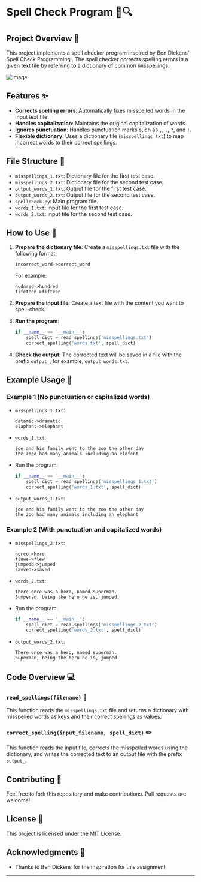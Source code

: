 # Spell Check Program 📝🔍

## Project Overview 🚀
This project implements a spell checker program inspired by Ben Dickens' Spell Check Programming . The spell checker corrects spelling errors in a given text file by referring to a dictionary of common misspellings.

![image](https://github.com/user-attachments/assets/634e4a08-351a-4bca-99fc-9cb53f3e1197)



## Features ✨
- **Corrects spelling errors**: Automatically fixes misspelled words in the input text file.
- **Handles capitalization**: Maintains the original capitalization of words.
- **Ignores punctuation**: Handles punctuation marks such as `,`, `.`, `?`, and `!`.
- **Flexible dictionary**: Uses a dictionary file (`misspellings.txt`) to map incorrect words to their correct spellings.

## File Structure 📂
- `misspellings_1.txt`: Dictionary file for the first test case.
- `misspellings_2.txt`: Dictionary file for the second test case.
- `output_words_1.txt`: Output file for the first test case.
- `output_words_2.txt`: Output file for the second test case.
- `spellcheck.py`: Main program file.
- `words_1.txt`: Input file for the first test case.
- `words_2.txt`: Input file for the second test case.

## How to Use 📖
1. **Prepare the dictionary file**: Create a `misspellings.txt` file with the following format:
   ```
   incorrect_word->correct_word
   ```
   For example:
   ```
   hudnred->hundred
   fifeteen->fifteen
   ```

2. **Prepare the input file**: Create a text file with the content you want to spell-check.

3. **Run the program**:
   ```python
   if __name__ == '__main__':
       spell_dict = read_spellings('misspellings.txt')
       correct_spelling('words.txt', spell_dict)
   ```

4. **Check the output**: The corrected text will be saved in a file with the prefix `output_`, for example, `output_words.txt`.

## Example Usage 🌟

### Example 1 (No punctuation or capitalized words)
- `misspellings_1.txt`:
  ```
  datamic->dramatic
  elaphant->elephant
  ```

- `words_1.txt`:
  ```
  joe and his family went to the zoo the other day
  the zooo had many animals including an elofent
  ```

- Run the program:
  ```python
  if __name__ == '__main__':
      spell_dict = read_spellings('misspellings_1.txt')
      correct_spelling('words_1.txt', spell_dict)
  ```

- `output_words_1.txt`:
  ```
  joe and his family went to the zoo the other day
  the zoo had many animals including an elephant
  ```

### Example 2 (With punctuation and capitalized words)
- `misspellings_2.txt`:
  ```
  hereo->hero
  fluwe->flew
  jumpedd->jumped
  savved->saved
  ```

- `words_2.txt`:
  ```
  There once was a hero, named superman.
  Sumperan, being the hero he is, jumped.
  ```

- Run the program:
  ```python
  if __name__ == '__main__':
      spell_dict = read_spellings('misspellings_2.txt')
      correct_spelling('words_2.txt', spell_dict)
  ```

- `output_words_2.txt`:
  ```
  There once was a hero, named superman.
  Superman, being the hero he is, jumped.
  ```

## Code Overview 💻

### `read_spellings(filename)` 📘
This function reads the `misspellings.txt` file and returns a dictionary with misspelled words as keys and their correct spellings as values.

### `correct_spelling(input_filename, spell_dict)` ✏️
This function reads the input file, corrects the misspelled words using the dictionary, and writes the corrected text to an output file with the prefix `output_`.

## Contributing 🤝
Feel free to fork this repository and make contributions. Pull requests are welcome!

## License 📜
This project is licensed under the MIT License.

## Acknowledgments 🙏
- Thanks to Ben Dickens for the inspiration for this assignment.

---
